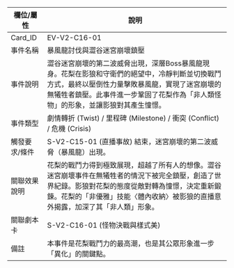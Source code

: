 | 欄位/屬性 | 說明 |
|---|---|
| Card_ID | EV-V2-C16-01 |
| 事件名稱 | 暴風龍討伐與澀谷迷宮崩壞鎮壓 |
| 事件說明 | 澀谷迷宮崩壞的第二波威脅出現，深層Boss暴風龍現身。花梨在影狼和守衛們的絕望中，冷靜判斷並切換戰鬥方式，最終以壓倒性力量擊敗暴風龍，實現了迷宮崩壞的無犧牲者鎮壓。此事件進一步鞏固了花梨作為「非人類怪物」的形象，並讓影狼對其產生憧憬。 |
| 事件類型 | 劇情轉折 (Twist) / 里程碑 (Milestone) / 衝突 (Conflict) / 危機 (Crisis) |
| 觸發要求/條件 | S-V2-C15-01 (直播事故) 結束，迷宮崩壞的第二波威脅（暴風龍）出現。 |
| 關聯效果說明 | 花梨的戰鬥力得到極致展現，超越了所有人的想像。澀谷迷宮崩壞事件在無犧牲者的情況下被完全鎮壓，創造了世界紀錄。影狼對花梨的態度從敵對轉為憧憬，決定重新鍛鍊。花梨的「非優雅」技能〈體內收納〉被影狼的直播意外揭露，加深了其「非人類」形象。 |
| 關聯劇本卡 | S-V2-C16-01 (怪物決戰與樣式美) |
| 備註 | 本事件是花梨戰鬥力的最高潮，也是其公眾形象進一步「異化」的關鍵點。 |

